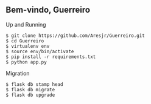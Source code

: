 ## Bem-vindo, Guerreiro

Up and Running
  ```
  $ git clone https://github.com/Aresjr/Guerreiro.git
  $ cd Guerreiro
  $ virtualenv env
  $ source env/bin/activate
  $ pip install -r requirements.txt
  $ python app.py
  ```

Migration
  ```
  $ flask db stamp head
  $ flask db migrate
  $ flask db upgrade
  ```
